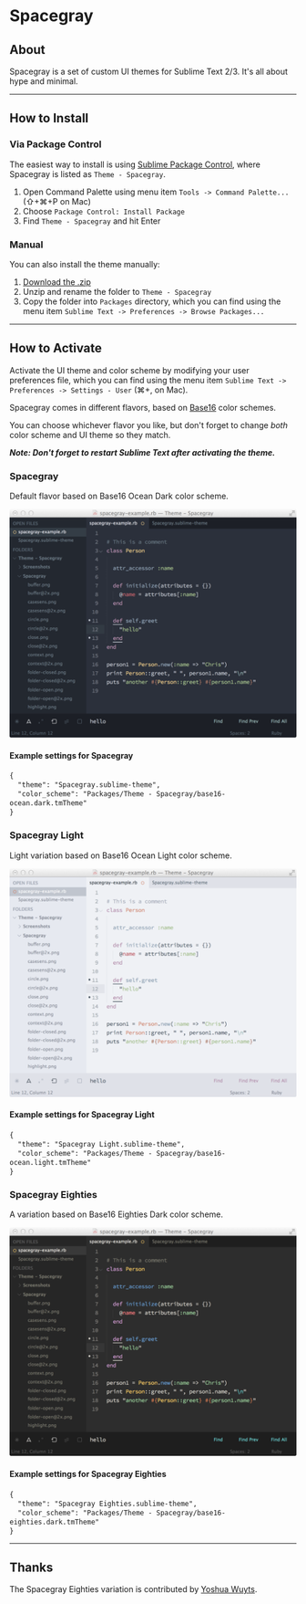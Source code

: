 # Spacegray

## About

Spacegray is a set of custom UI themes for Sublime Text 2/3. It's all about hype and minimal.

***

## How to Install

### Via Package Control

The easiest way to install is using [Sublime Package Control](https://sublime.wbond.net), where Spacegray is listed as `Theme - Spacegray`.

1. Open Command Palette using menu item `Tools -> Command Palette...` (⇧+⌘+P on Mac)
2. Choose `Package Control: Install Package`
3. Find `Theme - Spacegray` and hit Enter

### Manual

You can also install the theme manually:

1. [Download the .zip](https://github.com/kkga/spacegray/archive/master.zip)
2. Unzip and rename the folder to `Theme - Spacegray`
3. Copy the folder into `Packages` directory, which you can find using the menu item `Sublime Text -> Preferences -> Browse Packages...`

***

## How to Activate

Activate the UI theme and color scheme by modifying your user preferences file, which you can find using the menu item `Sublime Text -> Preferences -> Settings - User` (⌘+, on Mac).

Spacegray comes in different flavors, based on [Base16](https://github.com/chriskempson/base16) color schemes.

You can choose whichever flavor you like, but don't forget to change *both* color scheme and UI theme so they match.

***Note: Don't forget to restart Sublime Text after activating the theme.***

### Spacegray

Default flavor based on Base16 Ocean Dark color scheme.

![image](Screenshots/spacegray.png)

#### Example settings for Spacegray

```
{
  "theme": "Spacegray.sublime-theme",
  "color_scheme": "Packages/Theme - Spacegray/base16-ocean.dark.tmTheme"
}
```

### Spacegray Light

Light variation based on Base16 Ocean Light color scheme.

![image](Screenshots/spacegray-light.png)

#### Example settings for Spacegray Light

```
{
  "theme": "Spacegray Light.sublime-theme",
  "color_scheme": "Packages/Theme - Spacegray/base16-ocean.light.tmTheme"
}
```

### Spacegray Eighties

A variation based on Base16 Eighties Dark color scheme.

![image](Screenshots/spacegray-eighties.png)

#### Example settings for Spacegray Eighties

```
{
  "theme": "Spacegray Eighties.sublime-theme",
  "color_scheme": "Packages/Theme - Spacegray/base16-eighties.dark.tmTheme"
}
```

***

## Thanks

The Spacegray Eighties variation is contributed by [Yoshua Wuyts](https://github.com/yoshuawuyts).
